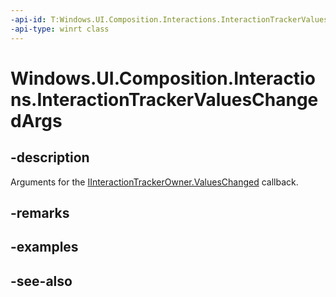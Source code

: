 ```yaml
---
-api-id: T:Windows.UI.Composition.Interactions.InteractionTrackerValuesChangedArgs
-api-type: winrt class
---
```


<!-- Class syntax.
public class InteractionTrackerValuesChangedArgs : Windows.UI.Composition.Interactions.IInteractionTrackerValuesChangedArgs
-->

# Windows.UI.Composition.Interactions.InteractionTrackerValuesChangedArgs

## -description
Arguments for the [IInteractionTrackerOwner.ValuesChanged](iinteractiontrackerowner_valueschanged_7014738.md) callback.



## -remarks

## -examples

## -see-also
